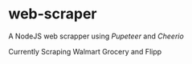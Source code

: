 # web-scraper
A NodeJS web scrapper using *Pupeteer* and *Cheerio*

Currently Scraping Walmart Grocery and Flipp

